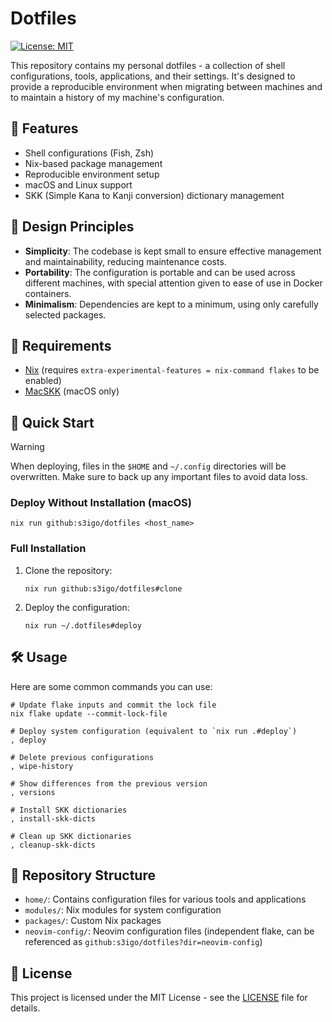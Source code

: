# Dotfiles

[![License: MIT](https://img.shields.io/badge/License-MIT-yellow.svg)](https://opensource.org/licenses/MIT)

This repository contains my personal dotfiles - a collection of shell configurations, tools, applications, and their settings. It's designed to provide a reproducible environment when migrating between machines and to maintain a history of my machine's configuration.

## 🌟 Features

- Shell configurations (Fish, Zsh)
- Nix-based package management
- Reproducible environment setup
- macOS and Linux support
- SKK (Simple Kana to Kanji conversion) dictionary management

## 🎯 Design Principles

- **Simplicity**: The codebase is kept small to ensure effective management and maintainability, reducing maintenance costs.
- **Portability**: The configuration is portable and can be used across different machines, with special attention given to ease of use in Docker containers.
- **Minimalism**: Dependencies are kept to a minimum, using only carefully selected packages.

## 🔧 Requirements

- [Nix](https://nixos.org) (requires `extra-experimental-features = nix-command flakes` to be enabled)
- [MacSKK](https://github.com/mtgto/macSKK) (macOS only)

## 🚀 Quick Start

> [!Warning]
> When deploying, files in the `$HOME` and `~/.config` directories will be overwritten. Make sure to back up any important files to avoid data loss.

### Deploy Without Installation (macOS)

```shell
nix run github:s3igo/dotfiles <host_name>
```

### Full Installation

1. Clone the repository:
   ```shell
   nix run github:s3igo/dotfiles#clone
   ```

2. Deploy the configuration:
   ```shell
   nix run ~/.dotfiles#deploy
   ```

## 🛠 Usage

Here are some common commands you can use:

```shell
# Update flake inputs and commit the lock file
nix flake update --commit-lock-file

# Deploy system configuration (equivalent to `nix run .#deploy`)
, deploy

# Delete previous configurations
, wipe-history

# Show differences from the previous version
, versions

# Install SKK dictionaries
, install-skk-dicts

# Clean up SKK dictionaries
, cleanup-skk-dicts
```

## 📁 Repository Structure

- `home/`: Contains configuration files for various tools and applications
- `modules/`: Nix modules for system configuration
- `packages/`: Custom Nix packages
- `neovim-config/`: Neovim configuration files (independent flake, can be referenced as `github:s3igo/dotfiles?dir=neovim-config`)

## 📄 License

This project is licensed under the MIT License - see the [LICENSE](LICENSE) file for details.
